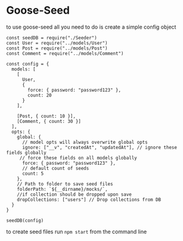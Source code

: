 # Goose-Seed


to use goose-seed all you need to do is create a simple config object

```
const seedDB = require("./Seeder")
const User = require("../models/User")
const Post = require("../models/Post")
const Comment = require("../models/Comment")

const config = {
  models: [
    [
      User,
      {
        force: { password: "password123" },
        count: 20
      }
    ],

    [Post, { count: 10 }],
    [Comment, { count: 30 }]
  ],
  opts: {
    global: {
      // model opts will always overwrite global opts
      ignore: ["__v", "createdAt", "updatedAt"], // ignore these fields globally
     // force these fields on all models globally
      force: { password: "password123" },  
      // default count of seeds
      count: 5
    },
    // Path to folder to save seed files
    folderPath: `${__dirname}/mocks/`, 
    //if collection should be dropped upon save
    dropCollections: ["users"] // Drop collections from DB
  }
}

seedDB(config)
```

to create seed files run ```npm start``` from the command line
